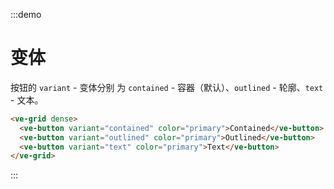 :::demo

# 变体

按钮的 `variant` - 变体分别 为 `contained` - 容器（默认）、`outlined` - 轮廓、`text` - 文本。

```html
<ve-grid dense>
  <ve-button variant="contained" color="primary">Contained</ve-button>
  <ve-button variant="outlined" color="primary">Outlined</ve-button>
  <ve-button variant="text" color="primary">Text</ve-button>
</ve-grid>
```

:::